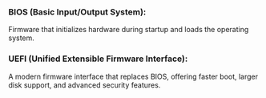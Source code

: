 ### BIOS (Basic Input/Output System): 
Firmware that initializes hardware during startup and loads the operating system.

### UEFI (Unified Extensible Firmware Interface): 
A modern firmware interface that replaces BIOS, offering faster boot, larger disk support, and advanced security features.